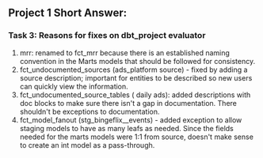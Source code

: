 ## Project 1 Short Answer:
### Task 3: Reasons for fixes on dbt_project evaluator
1. mrr: renamed to fct_mrr because there is an established naming convention in the Marts models that should be followed for consistency.
2. fct_undocumented_sources (ads_platform source) - fixed by adding a source description; important for entities to be described so new users can quickly view the information.
3. fct_undocumented_source_tables ( daily ads): added descriptions with doc blocks to make sure there isn't a gap in documentation. There shouldn't be exceptions to documentation.
4. fct_model_fanout (stg_bingeflix__events) - added exception to allow staging models to have as many leafs as needed. Since the fields needed for the marts models were 1:1 from source, doesn't make sense to create an int model as a pass-through.
